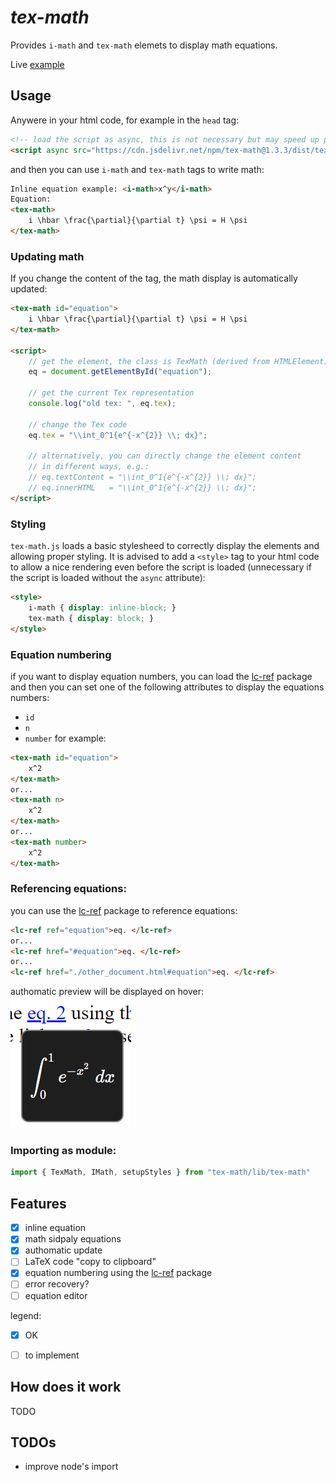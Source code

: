
# *tex-math*

Provides `i-math` and `tex-math` elemets to display math equations.

<!-- see https://stackoverflow.com/questions/6551446/can-i-run-html-files-directly-from-github-instead-of-just-viewing-their-source -->
Live [example](https://raw.githack.com/lucaciucci/tex-math/main/examples/index.html)

## Usage
Anywere in your html code, for example in the `head` tag:
```html
<!-- load the script as async, this is not necessary but may speed up page rendering, remove 'async' if you need to access the elements instantly -->
<script async src="https://cdn.jsdelivr.net/npm/tex-math@1.3.3/dist/tex-math.js"></script>
```
and then you can use `i-math` and `tex-math` tags to write math:
```html
Inline equation example: <i-math>x^y</i-math>
Equation:
<tex-math>
    i \hbar \frac{\partial}{\partial t} \psi = H \psi
</tex-math>
```

### Updating math
If you change the content of the tag, the math display is automatically updated:
```html
<tex-math id="equation">
    i \hbar \frac{\partial}{\partial t} \psi = H \psi
</tex-math>

<script>
    // get the element, the class is TexMath (derived from HTMLElement)
    eq = document.getElementById("equation");

    // get the current Tex representation
    console.log("old tex: ", eq.tex);

    // change the Tex code
    eq.tex = "\\int_0^1{e^{-x^{2}} \\; dx}";

    // alternatively, you can directly change the element content
    // in different ways, e.g.:
    // eq.textContent = "\\int_0^1{e^{-x^{2}} \\; dx}";
    // eq.innerHTML   = "\\int_0^1{e^{-x^{2}} \\; dx}";
</script>
```

### Styling
`tex-math.js` loads a basic stylesheed to correctly display the elements and allowing proper styling. It is advised to add a `<style>` tag to your html code to allow a nice rendering even before the script is loaded (unnecessary if the script is loaded without the `async` attribute):
```html
<style>
    i-math { display: inline-block; }
    tex-math { display: block; }
</style>
```

### Equation numbering
if you want to display equation numbers, you can load the [lc-ref](https://www.npmjs.com/package/lc-ref) package and then you can set one of the following attributes to display the equations numbers:
 - `id`
 - `n`
 - `number`
for example:
```html
<tex-math id="equation">
    x^2
</tex-math>
or...
<tex-math n>
    x^2
</tex-math>
or...
<tex-math number>
    x^2
</tex-math>
```

### Referencing equations:
you can use the [lc-ref](https://www.npmjs.com/package/lc-ref) package to reference equations:
```html
<lc-ref ref="equation">eq. </lc-ref>
or...
<lc-ref href="#equation">eq. </lc-ref>
or...
<lc-ref href="./other_document.html#equation">eq. </lc-ref>
```
authomatic preview will be displayed on hover:  
![hover preview](./docs/img/hover_preview.png)

### Importing as module:
```typescript
import { TexMath, IMath, setupStyles } from "tex-math/lib/tex-math"
```

## Features
 - [x] inline equation
 - [x] math sidpaly equations
 - [x] authomatic update
 - [ ] LaTeX code "copy to clipboard"
 - [x] equation numbering using the [lc-ref](https://www.npmjs.com/package/lc-ref) package
 - [ ] error recovery?
 - [ ] equation editor

legend:
 - [x] OK
 - [ ] to implement


## How does it work
TODO

## TODOs
 - improve node's import